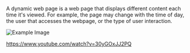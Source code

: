 A dynamic web page is a web page that displays different content each time it's viewed. For example, the page may change with the time of day, the user that accesses the webpage, or the type of user interaction. 

![Example Image](../project_images/cover.jpg?raw=true "Example Image")

https://www.youtube.com/watch?v=30yGOxJJ2PQ
